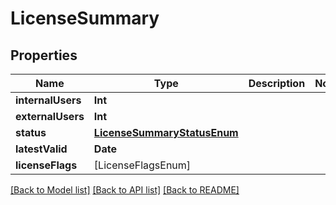 # LicenseSummary

## Properties
Name | Type | Description | Notes
------------ | ------------- | ------------- | -------------
**internalUsers** | **Int** |  | 
**externalUsers** | **Int** |  | 
**status** | [**LicenseSummaryStatusEnum**](LicenseSummaryStatusEnum.md) |  | 
**latestValid** | **Date** |  | 
**licenseFlags** | [LicenseFlagsEnum] |  | 

[[Back to Model list]](../README.md#documentation-for-models) [[Back to API list]](../README.md#documentation-for-api-endpoints) [[Back to README]](../README.md)


